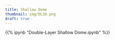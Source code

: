 ```yaml
---
title: Shallow Dome
thumbnail: img/DLSD.png
draft: true
---
```



{{% ipynb "Double-Layer Shallow Dome.ipynb" %}}

